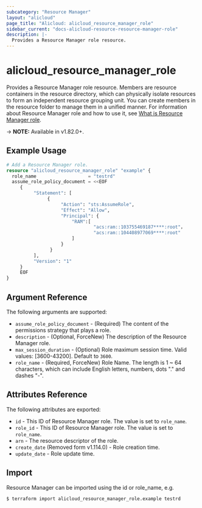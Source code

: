 ```yaml
---
subcategory: "Resource Manager"
layout: "alicloud"
page_title: "Alicloud: alicloud_resource_manager_role"
sidebar_current: "docs-alicloud-resource-resource-manager-role"
description: |-
  Provides a Resource Manager role resource.
---
```


# alicloud\_resource\_manager\_role

Provides a Resource Manager role resource. Members are resource containers in the resource directory, which can physically isolate resources to form an independent resource grouping unit. You can create members in the resource folder to manage them in a unified manner.
For information about Resource Manager role and how to use it, see [What is Resource Manager role](https://www.alibabacloud.com/help/en/doc-detail/111231.htm).

-> **NOTE:** Available in v1.82.0+.

## Example Usage

```terraform
# Add a Resource Manager role.
resource "alicloud_resource_manager_role" "example" {
  role_name                   = "testrd"
  assume_role_policy_document = <<EOF
     {
          "Statement": [
               {
                    "Action": "sts:AssumeRole",
                    "Effect": "Allow",
                    "Principal": {
                        "RAM":[
                                "acs:ram::103755469187****:root"，
                                "acs:ram::104408977069****:root"
                        ]
                    }
                }
          ],
          "Version": "1"
     }
	 EOF
}
```
## Argument Reference

The following arguments are supported:

* `assume_role_policy_document` - (Required) The content of the permissions strategy that plays a role.
* `description` - (Optional, ForceNew) The description of the Resource Manager role.
* `max_session_duration` - (Optional) Role maximum session time. Valid values: [3600-43200]. Default to `3600`.
* `role_name` - (Required, ForceNew) Role Name. The length is 1 ~ 64 characters, which can include English letters, numbers, dots "." and dashes "-".

## Attributes Reference

The following attributes are exported:

* `id` - This ID of Resource Manager role. The value is set to `role_name`.
* `role_id` - This ID of Resource Manager role. The value is set to `role_name`.
* `arn` - The resource descriptor of the role.
* `create_date` (Removed form v1.114.0) - Role creation time.
* `update_date` - Role update time.

## Import

Resource Manager can be imported using the id or role_name, e.g.

```
$ terraform import alicloud_resource_manager_role.example testrd
```

